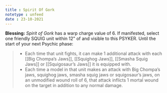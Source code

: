 ```yaml
---
title : Spirit Of Gork
notetype : unfeed
date : 23-10-2021
---
```


**Blessing:** _Spirit of Gork_ has a warp charge value of 6. If manifested, select one friendly SQUIG unit within 12" of and visible to this PSYKER. Until the start of your next Psychic phase:  

> -   Each time that unit fights, it can make 1 additional attack with each [[Big Chompa’s Jaws]], [[Squighog Jaws]], [[Smasha Squig Jaws]] or [[Squigosaur’s Jaws]] it is equipped with.
> -   Each time a model in that unit makes an attack with Big Chompa’s jaws, squighog jaws, smasha squig jaws or squigosaur’s jaws, on an unmodified wound roll of 6, that attack inflicts 1 mortal wound on the target in addition to any normal damage.